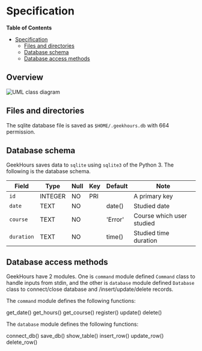 # Specification

**Table of Contents**

- [Specification](#specification)
    - [Files and directories](#files-and-directories)
    - [Database schema](#database-schema)
    - [Database access methods](#database-access-methods)

## Overview

![UML class diagram](http://www.plantuml.com/plantuml/png/JP3DQiCm48JlVWf1BoqqVO1WJ4hhb5nA2JxqPjRMueZe9qYhvb3oxfMsiP1E-iQZdLdl0e6dQ7GpQmX1l0F1105_6o5cPotEDChfyIbXW1yizvExZicfaL7PW9v6xwwCyIA1iA14ZGLlpJtfpHa3LkQW1LC84CzYEBdeGw4v4p9wN5GWz5LC5V4__WBp6HPCJ_7CWrxa9DfstQphU3VkK2pf-_3yiD-_fiE6T9JSYiFdq7_qHz5-7GyTgpboAuR-Us0aPMhaghKWemTIpjOIbowl-NhBnTU6OhDP_qvJBv7rrTFiqCfez1y0)

## Files and directories

The sqlite database file is saved as `$HOME/.geekhours.db` with 664 permission.

## Database schema

GeekHours saves data to `sqlite` using `sqlite3` of the Python 3. The following is the database schema.

Field      | Type    | Null | Key | Default | Note
-----      | ----    | ---- | --- | ------- | -----
`id`       | INTEGER | NO   | PRI |         | A primary key
`date`     | TEXT    | NO   |     | date()  | Studied date
`course`   | TEXT    | NO   |     | 'Error' | Course which user studied
`duration` | TEXT    | NO   |     | time()  | Studied time duration

## Database access methods

GeekHours have 2 modules. One is `command` module defined `Command` class to handle inputs from stdin,
and the other is `database` module defined `Database` class to connect/close database and /insert/update/delete
records.

The `command` module defines the following functions:

get_date()
get_hours()
get_course()
register()
update()
delete()

The `database` module defines the following functions:

connect_db()
save_db()
show_table()
insert_row()
update_row()
delete_row()
